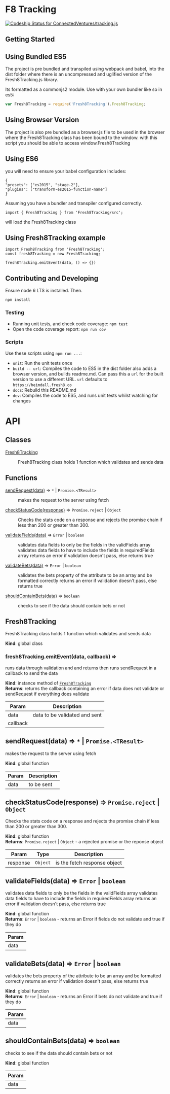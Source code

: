 # F8 Tracking
[ ![Codeship Status for ConnectedVentures/tracking.js](https://app.codeship.com/projects/de1ca920-16df-0135-d824-1690a82d9f8e/status?branch=master)](https://app.codeship.com/projects/218359)

## Getting Started


## Using Bundled ES5

The project is pre bundled and transpiled using webpack and babel, into the dist folder where there is an uncompressed and uglified version of the Fresh8Tracking.js library.

Its formatted as a commonjs2 module. Use with your own bundler like so in es5:

```js
var Fresh8Tracking = require('Fresh8Tracking').Fresh8Tracking;
```

## Using Browser Version

The project is also pre bundled as a browser.js file to be used in the browser where the Fresh8Tracking class has been bound to the window. with this script you should be able to access window.Fresh8Tracking

## Using ES6

you will need to ensure your babel configuration includes:

```
{
"presets": ["es2015", "stage-2"],
"plugins": ["transform-es2015-function-name"]
}
```
Assuming you have a bundler and transpiler configured correctly.

```es6
import { Fresh8Tracking } from 'Fresh8Tracking/src';
```

will load the Fresh8Tracking class

## Using Fresh8Tracking example
```es6
import Fresh8Tracking from 'Fresh8Tracking';
const fresh8Tracking = new Fresh8Tracking;

fresh8Tracking.emitEvent(data, () => {})
```

## Contributing and Developing

Ensure node 6 LTS is installed. Then.

```
npm install
```

### Testing
- Running unit tests, and check code coverage: `npm test`
- Open the code coverage report: `npm run cov`

### Scripts
Use these scripts using `npm run ...`:
- `unit`: Run the unit tests once
- `build -- url`: Compiles the code to ES5 in the dist folder also adds a browser version, and builds readme.md. Can pass this a `url` for the built version to use a different URL. `url` defaults to `https://heimdall.fresh8.co`
- `docs`: Rebuild this README.md
- `dev`: Compiles the code to ES5, and runs unit tests whilst watching for changes

# API

## Classes

<dl>
<dt><a href="#Fresh8Tracking">Fresh8Tracking</a></dt>
<dd><p>Fresh8Tracking class holds 1 function which validates and sends data</p>
</dd>
</dl>

## Functions

<dl>
<dt><a href="#sendRequest">sendRequest(data)</a> ⇒ <code>*</code> | <code>Promise.&lt;TResult&gt;</code></dt>
<dd><p>makes the request to the server using fetch</p>
</dd>
<dt><a href="#checkStatusCode">checkStatusCode(response)</a> ⇒ <code>Promise.reject</code> | <code>Object</code></dt>
<dd><p>Checks the stats code on a response and rejects the promise chain if
less than 200 or greater than 300.</p>
</dd>
<dt><a href="#validateFields">validateFields(data)</a> ⇒ <code>Error</code> | <code>boolean</code></dt>
<dd><p>validates data fields to only be the fields in the validFields array
validates data fields to have to include the fields in requiredFields array
returns an error if validation doesn&#39;t pass, else returns true</p>
</dd>
<dt><a href="#validateBets">validateBets(data)</a> ⇒ <code>Error</code> | <code>boolean</code></dt>
<dd><p>validates the bets property of the attribute to be an array and be formatted correctly
returns an error if validation doesn&#39;t pass, else returns true</p>
</dd>
<dt><a href="#shouldContainBets">shouldContainBets(data)</a> ⇒ <code>boolean</code></dt>
<dd><p>checks to see if the data should contain bets or not</p>
</dd>
</dl>

<a name="Fresh8Tracking"></a>

## Fresh8Tracking
Fresh8Tracking class holds 1 function which validates and sends data

**Kind**: global class  
<a name="Fresh8Tracking+emitEvent"></a>

### fresh8Tracking.emitEvent(data, callback) ⇒
runs data through validation and and returns then runs sendRequest in a callback to send the data

**Kind**: instance method of [<code>Fresh8Tracking</code>](#Fresh8Tracking)  
**Returns**: returns the callback containing an error if data does
not validate or sendRequest if everything does validate  

| Param | Description |
| --- | --- |
| data | data to be validated and sent |
| callback |  |

<a name="sendRequest"></a>

## sendRequest(data) ⇒ <code>\*</code> \| <code>Promise.&lt;TResult&gt;</code>
makes the request to the server using fetch

**Kind**: global function  

| Param | Description |
| --- | --- |
| data | to be sent |

<a name="checkStatusCode"></a>

## checkStatusCode(response) ⇒ <code>Promise.reject</code> \| <code>Object</code>
Checks the stats code on a response and rejects the promise chain if
less than 200 or greater than 300.

**Kind**: global function  
**Returns**: <code>Promise.reject</code> \| <code>Object</code> - a rejected promise or the reponse object  

| Param | Type | Description |
| --- | --- | --- |
| response | <code>Object</code> | is the fetch response object |

<a name="validateFields"></a>

## validateFields(data) ⇒ <code>Error</code> \| <code>boolean</code>
validates data fields to only be the fields in the validFields array
validates data fields to have to include the fields in requiredFields array
returns an error if validation doesn't pass, else returns true

**Kind**: global function  
**Returns**: <code>Error</code> \| <code>boolean</code> - returns an Error if fields do not validate and true if they do  

| Param |
| --- |
| data | 

<a name="validateBets"></a>

## validateBets(data) ⇒ <code>Error</code> \| <code>boolean</code>
validates the bets property of the attribute to be an array and be formatted correctly
returns an error if validation doesn't pass, else returns true

**Kind**: global function  
**Returns**: <code>Error</code> \| <code>boolean</code> - returns an Error if bets do not validate and true if they do  

| Param |
| --- |
| data | 

<a name="shouldContainBets"></a>

## shouldContainBets(data) ⇒ <code>boolean</code>
checks to see if the data should contain bets or not

**Kind**: global function  

| Param |
| --- |
| data | 

